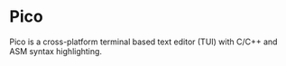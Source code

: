 # Pico
Pico is a cross-platform terminal based text editor (TUI) with C/C++ and ASM syntax highlighting.
